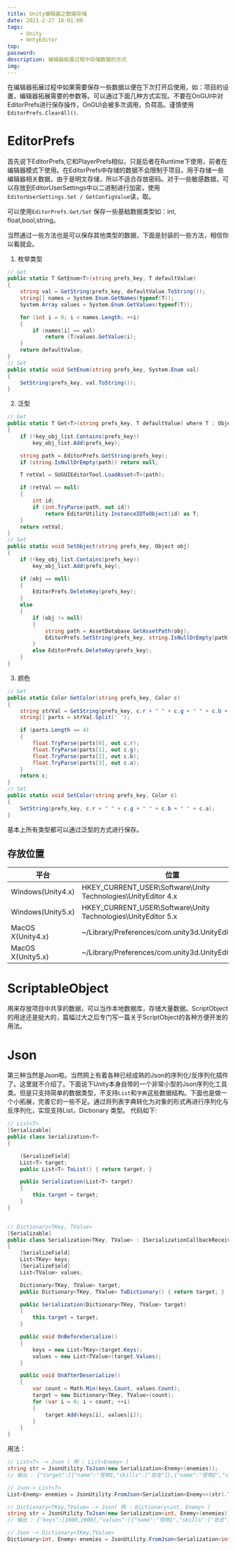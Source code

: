 ```yaml
---
title: Unity编辑器之数据存储
date: 2021-2-27 18:01:00
tags:
    - Unity
    - UntyEditor
top:
password:
description: 编辑器拓展过程中存储数据的方式
img:
---
```

在编辑器拓展过程中如果需要保存一些数据以便在下次打开后使用，如：项目的设置，编辑器拓展需要的参数等。可以通过下面几种方式实现。不要在OnGUI中对EditorPrefs进行保存操作，OnGUI会被多次调用，负荷高。谨慎使用`EditorPrefs.ClearAll()`.

# EditorPrefs
首先说下EditorPrefs,它和PlayerPrefs相似，只是后者在Runtime下使用，前者在编辑器模式下使用。在EditorPrefs中存储的数据不会限制于项目。用于存储一些编辑器相关数据，由于是明文存储，所以不适合存放密码。对于一些敏感数据，可以存放到EditorUserSettings中以二进制进行加密，使用`EditorUserSettings.Set / GetConfigValue`读，取。

可以使用`EditorPrefs.Get/Set` 保存一些基础数据类型如：int, float,bool,string。

当然通过一些方法也是可以保存其他类型的数据，下面是封装的一些方法，相信你以看就会。
1. 枚举类型
```csharp
// Get
public static T GetEnum<T>(string prefs_key, T defaultValue)
{
    string val = GetString(prefs_key, defaultValue.ToString());
    string[] names = System.Enum.GetNames(typeof(T));
    System.Array values = System.Enum.GetValues(typeof(T));

    for (int i = 0; i < names.Length; ++i)
    {
        if (names[i] == val)
            return (T)values.GetValue(i);
    }
    return defaultValue;
}
// Set
public static void SetEnum(string prefs_key, System.Enum val) 
{ 
    SetString(prefs_key, val.ToString()); 
}
```

2. 泛型
```csharp
// Get
public static T Get<T>(string prefs_key, T defaultValue) where T : Object
{
    if (!key_obj_list.Contains(prefs_key))
        key_obj_list.Add(prefs_key);

    string path = EditorPrefs.GetString(prefs_key);
    if (string.IsNullOrEmpty(path)) return null;

    T retVal = SUGUIEditorTool.LoadAsset<T>(path);

    if (retVal == null)
    {
        int id;
        if (int.TryParse(path, out id))
            return EditorUtility.InstanceIDToObject(id) as T;
    }
    return retVal;
}
// Set
public static void SetObject(string prefs_key, Object obj)
{
    if (!key_obj_list.Contains(prefs_key))
        key_obj_list.Add(prefs_key);

    if (obj == null)
    {
        EditorPrefs.DeleteKey(prefs_key);
    }
    else
    {
        if (obj != null)
        {
            string path = AssetDatabase.GetAssetPath(obj);
            EditorPrefs.SetString(prefs_key, string.IsNullOrEmpty(path) ? obj.GetInstanceID().ToString() : path);
        }
        else EditorPrefs.DeleteKey(prefs_key);
    }
}
```

3. 颜色
```csharp
// Get
public static Color GetColor(string prefs_key, Color c)
{
    string strVal = GetString(prefs_key, c.r + " " + c.g + " " + c.b + " " + c.a);
    string[] parts = strVal.Split(' ');

    if (parts.Length == 4)
    {
        float.TryParse(parts[0], out c.r);
        float.TryParse(parts[1], out c.g);
        float.TryParse(parts[2], out c.b);
        float.TryParse(parts[3], out c.a);
    }
    return c;
}
// Set
public static void SetColor(string prefs_key, Color c) 
{ 
    SetString(prefs_key, c.r + " " + c.g + " " + c.b + " " + c.a); 
}
```

基本上所有类型都可以通过泛型的方式进行保存。

## 存放位置
|平台|位置|
|---|---|
|Windows(Unity4.x) |HKEY_CURRENT_USER\Software\Unity Technologies\UnityEditor 4.x|
|Windows(Unity5.x) |HKEY_CURRENT_USER\Software\Unity Technologies\UnityEditor 5.x|
|MacOS X(Unity4.x) |~/Library/Preferences/com.unity3d.UnityEditor4.x.plist|
|MacOS X(Unity5.x) |~/Library/Preferences/com.unity3d.UnityEditor5.x.plist|

# ScriptableObject
用来存放项目中共享的数据，可以当作本地数据库，存储大量数据。ScriptObject的用途还是挺大的，篇幅过大之后专门写一篇关于ScriptObject的各种方便开发的用法。

# Json
第三种当然是Json啦。当然网上有着各种已经成熟的Json的序列化/反序列化插件了。这里就不介绍了。下面说下Unity本身自带的一个非常小型的Json序列化工具类。但是只支持简单的数据类型，不支持`List`和`字典`这些数据结构。下面也是做一个小拓展，完善它的一些不足。通过将列表字典转化为对象的形式再进行序列化与反序列化，实现支持List，Dictionary 类型。
代码如下:
```csharp
// List<T>
[Serializable]
public class Serialization<T>
{

    [SerializeField]
    List<T> target;
    public List<T> ToList() { return target; }

    public Serialization(List<T> target)
    {
        this.target = target;
    }
}


// Dictionary<TKey, TValue>
[Serializable]
public class Serialization<TKey, TValue> : ISerializationCallbackReceiver
{
    [SerializeField]
    List<TKey> keys;
    [SerializeField]
    List<TValue> values;

    Dictionary<TKey, TValue> target;
    public Dictionary<TKey, TValue> ToDictionary() { return target; }

    public Serialization(Dictionary<TKey, TValue> target)
    {
        this.target = target;
    }

    public void OnBeforeSerialize()
    {
        keys = new List<TKey>(target.Keys);
        values = new List<TValue>(target.Values);
    }

    public void OnAfterDeserialize()
    {
        var count = Math.Min(keys.Count, values.Count);
        target = new Dictionary<TKey, TValue>(count);
        for (var i = 0; i < count; ++i)
        {
            target.Add(keys[i], values[i]);
        }
    }
}
```

用法：
```csharp
// List<T> -> Json ( 例 : List<Enemy> )
string str = JsonUtility.ToJson(new Serialization<Enemy>(enemies)); 
// 输出 : {"target":[{"name":"怪物1,"skills":["攻击"]},{"name":"怪物2","skills":["攻击","恢复"]}]}

// Json-> List<T>
List<Enemy> enemies = JsonUtility.FromJson<Serialization<Enemy>>(str).ToList();

// Dictionary<TKey,TValue> -> Json( 例 : Dictionary<int, Enemy> )
string str = JsonUtility.ToJson(new Serialization<int, Enemy>(enemies)); 
// 输出 : {"keys":[1000,2000],"values":[{"name":"怪物1","skills":["攻击"]},{"name":"怪物2","skills":["攻击","恢复"]}]}

// Json -> Dictionary<TKey,TValue>
Dictionary<int, Enemy> enemies = JsonUtility.FromJson<Serialization<int, Enemy>>(str).ToDictionary();
```